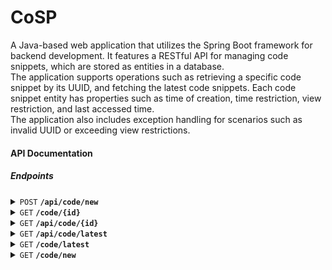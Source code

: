 # CoSP
A Java-based web application that utilizes the Spring Boot framework for backend development. It
features a RESTful API for managing code snippets, which are stored as entities in a database.<br>
The application supports operations such as retrieving a specific code snippet by its UUID, and
fetching the latest code snippets. Each code snippet entity has properties such as time of creation,
time restriction, view restriction, and last accessed time.<br>
The application also includes exception handling for scenarios such as invalid UUID or exceeding
view restrictions.

#### API Documentation
##### Endpoints

<details>
 <summary><code>POST</code> <code><b>/api/code/new</b></code></summary>

##### Parameters

> | name      |  type     | data type  | description       |
> |-----------|-----------|------------|-------------------|
> | code      |  required | string     | Secret code       |
> | time      |  required | int        | Time in seconds   |
> | views     |  required | int        | Number of views   |

##### Request Body

```json
{
    "code": "Secret code",
    "time": 60,
    "views": 5
}
```

##### URL

http://localhost:8889/api/code/new

##### Responses

> | Code      |  Description     |
> |-----------|------------------|
> | 200       |  OK              |
```json
{
    "id": uuid
}
```

</details>

<details>
 <summary><code>GET</code> <code><b>/code/{id}</b></code></summary>

##### Parameters

> | name      |  type     | data type  | description       |
> |-----------|-----------|------------|-------------------|
> | id        |  required | string     | id                |


##### URL

http://localhost:8889/code/{id}

##### Responses

> | Code      |  Description     |
> |-----------|------------------|
> | 200       |  OK              |

Note: HTML will be returned.
</details>

<details>
 <summary><code>GET</code> <code><b>/api/code/{id}</b></code></summary>

##### URL

http://localhost:8889/api/code/{id}

##### Parameters

> | name      |  type     | data type  | description       |
> |-----------|-----------|------------|-------------------|
> | id        |  required | string     | id                |

##### Responses

> | Code      |  Description     |
> |-----------|------------------|
> | 200       |  OK              |
```json
{
    "code": string,
    "date": date type,
    "time": int,
    "views": int
}
```

</details>

<details>
 <summary><code>GET</code> <code><b>/api/code/latest</b></code></summary>
<br>No parameters

##### URL

http://localhost:8889/api/code/latest

##### Responses
> | Code      |  Description     |
> |-----------|------------------|
> | 200       |  OK              |
Notes: this endpoint return json object of all codes.
```json
{
    "code": string,
    "date": date type,
    "time": int,
    "views": int
}
```

</details>

<details>
 <summary><code>GET</code> <code><b>/code/latest</b></code></summary>
<br>No parameters

##### URL

http://localhost:8889/code/latest

##### Responses
> | Code      |  Description     |
> |-----------|------------------|
> | 200       |  OK              |
Notes: this endpoint return HTML of all codes.

</details>

<details>
 <summary><code>GET</code> <code><b>/code/new</b></code></summary>
<br>No parameters
  
##### URL

http://localhost:8889/code/new
##### Responses
> | Code      |  Description     |
> |-----------|------------------|
> | 200       |  OK              |
Notes: this endpoint return a form to input code.

</details>
